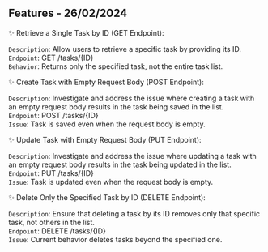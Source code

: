 ## Features  - 26/02/2024

✨  Retrieve a Single Task by ID (GET Endpoint):


`Description`: Allow users to retrieve a specific task by providing its ID.<br>
`Endpoint`: GET /tasks/{ID}<br>
`Behavior`: Returns only the specified task, not the entire task list.


✨ Create Task with Empty Request Body (POST Endpoint):

`Description`: Investigate and address the issue where creating a task with an empty request body results in the task being saved in the list.<br>
`Endpoint`: POST /tasks/{ID}<br>
`Issue`: Task is saved even when the request body is empty.

✨  Update Task with Empty Request Body (PUT Endpoint):

`Description`: Investigate and address the issue where updating a task with an empty request body results in the task   being updated in the list.<br>
`Endpoint`: PUT /tasks/{ID}<br>
`Issue`: Task is updated even when the request body is empty.

✨  Delete Only the Specified Task by ID (DELETE Endpoint):

`Description`: Ensure that deleting a task by its ID removes only that specific task, not others in the list.<br>
`Endpoint`: DELETE /tasks/{ID}<br>
`Issue`: Current behavior deletes tasks beyond the specified one.